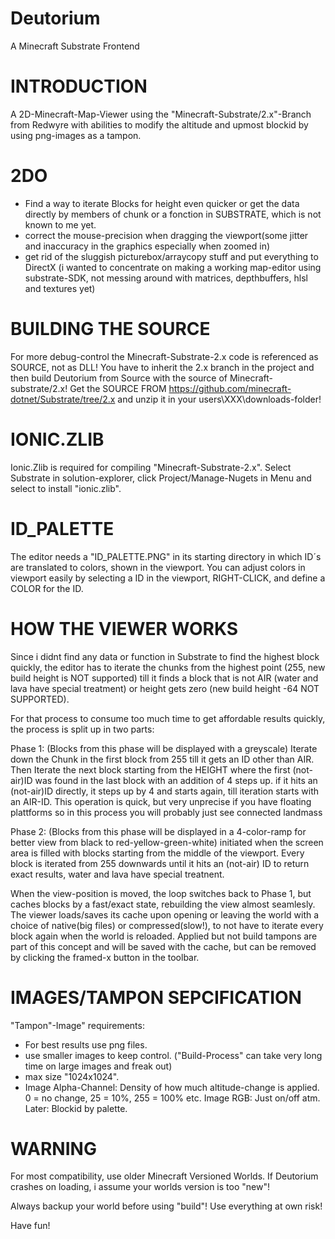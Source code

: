 # Deutorium
A Minecraft Substrate Frontend

INTRODUCTION
============
A 2D-Minecraft-Map-Viewer using the "Minecraft-Substrate/2.x"-Branch from 
Redwyre with abilities to modify the altitude and upmost blockid
by using png-images as a tampon.

2DO
===
- Find a way to iterate Blocks for height even quicker or get the data directly
  by members of chunk or a fonction in SUBSTRATE, which is not known to me yet.
- correct the mouse-precision when dragging the viewport(some jitter and inaccuracy
  in the graphics especially when zoomed in)
- get rid of the sluggish picturebox/arraycopy stuff and put everything to DirectX
  (i wanted to concentrate on making a working map-editor using substrate-SDK, not messing
  around with matrices, depthbuffers, hlsl and textures yet)


BUILDING THE SOURCE
===================
For more debug-control the Minecraft-Substrate-2.x code is referenced as SOURCE,
not as DLL! You have to inherit the 2.x branch in the project and then
build Deutorium from Source with the source of Minecraft-substrate/2.x!
Get the SOURCE FROM https://github.com/minecraft-dotnet/Substrate/tree/2.x
and unzip it in your users\XXX\downloads-folder!

IONIC.ZLIB
==========
Ionic.Zlib is required for compiling "Minecraft-Substrate-2.x".
Select Substrate in solution-explorer, click Project/Manage-Nugets in Menu
and select to install "ionic.zlib".


ID_PALETTE
==========
The editor needs a "ID_PALETTE.PNG" in its starting directory in which ID´s are
translated to colors, shown in the viewport. You can adjust colors in viewport
easily by selecting a ID in the viewport, RIGHT-CLICK, and define a COLOR for the ID.


HOW THE VIEWER WORKS
====================
Since i didnt find any data or function in Substrate to find the highest block quickly,
the editor has to iterate the chunks from the highest point (255, new build height is NOT
supported) till it finds a block that is not AIR (water and lava have special treatment) 
or height gets zero (new build height -64 NOT SUPPORTED).

For that process to consume too much time to get affordable results quickly, the process is split
up in two parts:

Phase 1:
(Blocks from this phase will be displayed with a greyscale)
Iterate down the Chunk in the first block from 255 till it gets an ID other than AIR.
Then Iterate the next block starting from the HEIGHT where the first (not-air)ID was found in the last
block with an addition of 4 steps up. if it hits an (not-air)ID directly, it steps up by 4 and starts
again, till iteration starts with an AIR-ID. 
This operation is quick, but very unprecise if you have floating plattforms so in this process
you will probably just see connected landmass

Phase 2:
(Blocks from this phase will be displayed in a 4-color-ramp 
for better view from black to red-yellow-green-white)
initiated when the screen area is filled with blocks starting from the middle of the viewport.
Every block is iterated from 255 downwards until it hits an (not-air) ID to return exact results,
water and lava have special treatnent.

When the view-position is moved, the loop switches back to Phase 1, but caches blocks by a
fast/exact state, rebuilding the view almost seamlesly.
The viewer loads/saves its cache upon opening or leaving the world with a choice of native(big files)
or compressed(slow!), to not have to iterate every block again when the world is reloaded. Applied but
not build tampons are part of this concept and will be saved with the cache, but can be removed by 
clicking the framed-x button in the toolbar.


IMAGES/TAMPON SEPCIFICATION
===========================
"Tampon"-Image" requirements:
- For best results use png files.
- use smaller images to keep control. 
  ("Build-Process" can take very long time on large images and freak out)
- max size "1024x1024".
- Image Alpha-Channel:  Density of how much altitude-change is applied. 
                        0 = no change, 25 = 10%, 255 = 100% etc.
Image RGB:              Just on/off atm. Later: Blockid by palette.





WARNING
=======
For most compatibility, use older Minecraft Versioned Worlds. If Deutorium crashes on loading,
i assume your worlds version is too "new"!

Always backup your world before using "build"!
Use everything at own risk!

Have fun!


